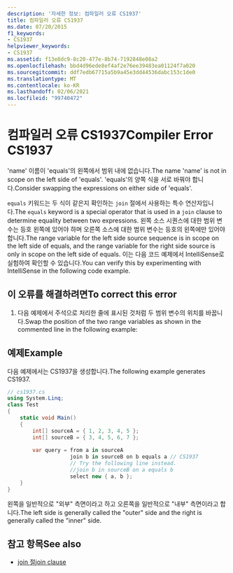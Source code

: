 ```yaml
---
description: '자세한 정보: 컴파일러 오류 CS1937'
title: 컴파일러 오류 CS1937
ms.date: 07/20/2015
f1_keywords:
- CS1937
helpviewer_keywords:
- CS1937
ms.assetid: f13e8dc9-8c20-477e-8b74-7192848e08a2
ms.openlocfilehash: bbd4d96ede8ef4af2e76ee39483ea01124f7a020
ms.sourcegitcommit: ddf7edb67715a5b9a45e3dd44536dabc153c1de0
ms.translationtype: MT
ms.contentlocale: ko-KR
ms.lasthandoff: 02/06/2021
ms.locfileid: "99740472"
---
```

# <a name="compiler-error-cs1937"></a><span data-ttu-id="33c83-103">컴파일러 오류 CS1937</span><span class="sxs-lookup"><span data-stu-id="33c83-103">Compiler Error CS1937</span></span>

<span data-ttu-id="33c83-104">'name' 이름이 'equals'의 왼쪽에서 범위 내에 없습니다.</span><span class="sxs-lookup"><span data-stu-id="33c83-104">The name 'name' is not in scope on the left side of 'equals'.</span></span> <span data-ttu-id="33c83-105">'equals'의 양쪽 식을 서로 바꿔야 합니다.</span><span class="sxs-lookup"><span data-stu-id="33c83-105">Consider swapping the expressions on either side of 'equals'.</span></span>  
  
 <span data-ttu-id="33c83-106">`equals` 키워드는 두 식이 같은지 확인하는 `join` 절에서 사용하는 특수 연산자입니다.</span><span class="sxs-lookup"><span data-stu-id="33c83-106">The `equals` keyword is a special operator that is used in a `join` clause to determine equality between two expressions.</span></span> <span data-ttu-id="33c83-107">왼쪽 소스 시퀀스에 대한 범위 변수는 등호 왼쪽에 있어야 하며 오른쪽 소스에 대한 범위 변수는 등호의 왼쪽에만 있어야 합니다.</span><span class="sxs-lookup"><span data-stu-id="33c83-107">The range variable for the left side source sequence is in scope on the left side of equals, and the range variable for the right side source is only in scope on the left side of equals.</span></span> <span data-ttu-id="33c83-108">이는 다음 코드 예제에서 IntelliSense로 실험하여 확인할 수 있습니다.</span><span class="sxs-lookup"><span data-stu-id="33c83-108">You can verify this by experimenting with IntelliSense in the following code example.</span></span>  
  
## <a name="to-correct-this-error"></a><span data-ttu-id="33c83-109">이 오류를 해결하려면</span><span class="sxs-lookup"><span data-stu-id="33c83-109">To correct this error</span></span>  
  
1. <span data-ttu-id="33c83-110">다음 예제에서 주석으로 처리한 줄에 표시된 것처럼 두 범위 변수의 위치를 바꿉니다.</span><span class="sxs-lookup"><span data-stu-id="33c83-110">Swap the position of the two range variables as shown in the commented line in the following example:</span></span>  
  
## <a name="example"></a><span data-ttu-id="33c83-111">예제</span><span class="sxs-lookup"><span data-stu-id="33c83-111">Example</span></span>  

 <span data-ttu-id="33c83-112">다음 예제에서는 CS1937을 생성합니다.</span><span class="sxs-lookup"><span data-stu-id="33c83-112">The following example generates CS1937.</span></span>  
  
```csharp  
// cs1937.cs  
using System.Linq;  
class Test  
{  
    static void Main()  
    {  
        int[] sourceA = { 1, 2, 3, 4, 5 };  
        int[] sourceB = { 3, 4, 5, 6, 7 };  
  
        var query = from a in sourceA  
                    join b in sourceB on b equals a // CS1937  
                    // Try the following line instead.  
                    //join b in sourceB on a equals b  
                    select new { a, b };  
    }  
}  
```  
  
 <span data-ttu-id="33c83-113">왼쪽을 일반적으로 "외부" 측면이라고 하고 오른쪽을 일반적으로 "내부" 측면이라고 합니다.</span><span class="sxs-lookup"><span data-stu-id="33c83-113">The left side is generally called the "outer" side and the right is generally called the "inner" side.</span></span>  
  
## <a name="see-also"></a><span data-ttu-id="33c83-114">참고 항목</span><span class="sxs-lookup"><span data-stu-id="33c83-114">See also</span></span>

- [<span data-ttu-id="33c83-115">join 절</span><span class="sxs-lookup"><span data-stu-id="33c83-115">join clause</span></span>](../language-reference/keywords/join-clause.md)
